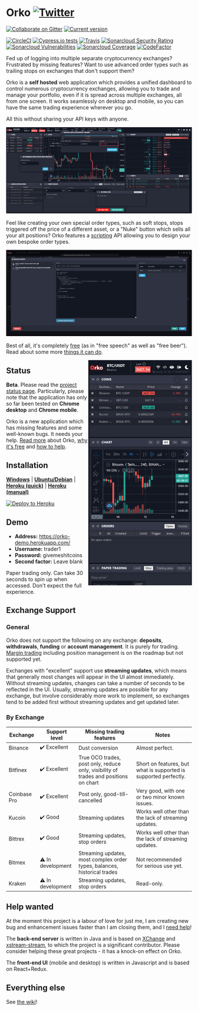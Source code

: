 # Orko [![Twitter](http://i.imgur.com/wWzX9uB.png)](https://twitter.com/gruelbox)

[![Collaborate on Gitter](https://badges.gitter.im/Join%20Chat.svg)](https://gitter.im/gruelbox/community)
[![Current version](https://img.shields.io/github/release/gruelbox/orko.svg)](https://github.com/gruelbox/orko/releases/latest)

[![CircleCI](https://circleci.com/gh/gruelbox/orko/tree/master.svg?style=svg&circle-token=3e040c3e064daf7408b29df31c61af9c73ea862a)](https://circleci.com/gh/gruelbox/orko/tree/master)
[![Cypress.io tests](https://img.shields.io/badge/cypress.io-tests-green.svg?style=flat-square)](https://dashboard.cypress.io/#/projects/ttud56/runs)
[![Travis](https://travis-ci.org/gruelbox/orko.svg?branch=master)](https://travis-ci.org/gruelbox/orko)
[![Sonarcloud Security Rating](https://sonarcloud.io/api/project_badges/measure?project=com.gruelbox%3Aorko-parent&metric=security_rating)](https://sonarcloud.io/dashboard?id=com.gruelbox%3Aorko-parent)
[![Sonarcloud Vulnerabilities](https://sonarcloud.io/api/project_badges/measure?project=com.gruelbox%3Aorko-parent&metric=vulnerabilities)](https://sonarcloud.io/dashboard?id=com.gruelbox%3Aorko-parent)
[![Sonarcloud Coverage](https://sonarcloud.io/api/project_badges/measure?project=com.gruelbox%3Aorko-parent&metric=coverage)](https://sonarcloud.io/dashboard?id=com.gruelbox%3Aorko-parent)
[![CodeFactor](https://www.codefactor.io/repository/github/gruelbox/orko/badge)](https://www.codefactor.io/repository/github/gruelbox/orko)

Fed up of logging into multiple separate cryptocurrency exchanges? Frustrated by missing features? Want to use advanced order types such as trailing stops on exchanges that don't support them?

Orko is a **self hosted** web application which provides a unified dashboard to control numerous cryptocurrency exchanges, allowing you to trade and manage your portfolio, even if it is spread across multiple exchanges, all from one screen. It works seamlessly on desktop and mobile, so you can have the same trading experience wherever you go.

All this without sharing your API keys with anyone.

![Screenshot](.github/app1.PNG)

Feel like creating your own special order types, such as soft stops, stops triggered off the price of a different asset, or a "Nuke" button which sells all your alt positions?  Orko features a [scripting](https://github.com/gruelbox/orko/wiki/Scripting) API allowing you to design your own bespoke order types.

![Scripting UI](.github/scripting1.PNG)

Best of all, it's completely [free](https://www.fsf.org/about/what-is-free-software) (as in "free speech" as well as "free beer").  Read about some more [things it can do](https://github.com/gruelbox/orko/wiki/Example-Use-Cases).

<img align="right" src=".github/mobile1.png" width="281" height="609"/>

## Status

**Beta**. Please read the [project status page](https://github.com/gruelbox/orko/wiki/Project-status). Particularly, please note that the application has only so far been tested on **Chrome desktop** and **Chrome mobile**.

Orko is a new application which has missing features and some well-known bugs. It needs your help. [Read more](https://github.com/gruelbox/orko/wiki/Why-Orko) about Orko, [why it's free](https://github.com/gruelbox/orko/wiki/Supporting_The_Project) and [how to help](https://github.com/gruelbox/orko/wiki/Project-status).

## Installation

[**Windows**](https://github.com/gruelbox/orko/wiki/Local-installation#on-windows) | [**Ubuntu/Debian**](https://github.com/gruelbox/orko/wiki/Local-installation#on-ubuntudebian) | [**Heroku (quick)**](https://github.com/gruelbox/orko/wiki/One-click-installation-on-Heroku) | [**Heroku (manual)**](https://github.com/gruelbox/orko/wiki/Manual-installation-on-Heroku)

[![Deploy to Heroku](https://www.herokucdn.com/deploy/button.svg)](https://heroku.com/deploy?template=https://github.com/gruelbox/orko/tree/stable)

## Demo

- **Address:** https://orko-demo.herokuapp.com/
- **Username:** trader1
- **Password:** givemeshitcoins
- **Second factor:** Leave blank

Paper trading only. Can take 30 seconds to spin up when accessed. Don't expect the full experience.

## Exchange Support

### General

Orko does not support the following on any exchange: **deposits**, **withdrawals**, **funding** or **account management**. It is purely for trading.  [Margin trading](https://github.com/gruelbox/orko/issues/83) including position management is on the roadmap but not supported yet.

Exchanges with "excellent" support use **streaming updates**, which means that generally most changes will appear in the UI almost immediately. Without streaming updates, changes can take a number of seconds to be reflected in the UI. Usually, streaming updates are possible for any exchange, but involve considerably more work to implement, so exchanges tend to be added first without streaming updates and get updated later.

### By Exchange

| Exchange | Support level | Missing trading features | Notes |
| -------- | ------------- | ---- | ----- |
| Binance  | ✔️ Excellent | Dust conversion | Almost perfect. |
| Bitfinex | ✔️ Excellent | True OCO trades, post only, reduce only, visibility of trades and positions on chart | Short on features, but what is supported is supported perfectly. |
| Coinbase Pro | ✔️ Excellent | Post only, good-till-cancelled | Very good, with one or two minor known issues. |
| Kucoin | ✔️ Good | Streaming updates | Works well other than the lack of streaming updates. |
| Bittrex | ✔️ Good | Streaming updates, stop orders | Works well other than the lack of streaming updates. |
| Bitmex | ⚠️ In development | Streaming updates, most complex order types, balances, historical trades | Not recommended for serious use yet. |
| Kraken | ⚠️ In development | Streaming updates, stop orders | Read-only. |

## Help wanted

At the moment this project is a labour of love for just me, I am creating new bug and enhancement issues faster than I am closing them, and I [need help](https://github.com/gruelbox/orko/issues/111)!

The **back-end server** is written in Java and is based on [XChange](https://github.com/knowm/XChange) and [xstream-stream](https://github.com/bitrich-info/xchange-stream), to which the project is a significant contributor. Please consider helping these great projects - it has a knock-on effect on Orko.

The **front-end UI** (mobile and desktop) is written in Javascript and is based on React+Redux.

## Everything else

See [the wiki](https://github.com/gruelbox/orko/wiki)!
